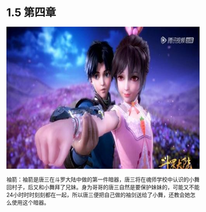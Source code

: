 # 1.5 第四章

<img src="image/q.jpg" width="700" height="370">

  袖箭：袖箭是唐三在斗罗大陆中做的第一件暗器，唐三将在魂师学校中认识的小舞回村子，后又和小舞拜了兄妹。身为哥哥的唐三自然是要保护妹妹的，可能又不能24小时时时刻刻都在一起，所以唐三便把自己做的袖剑送给了小舞，还教会她怎么使用这个暗器。